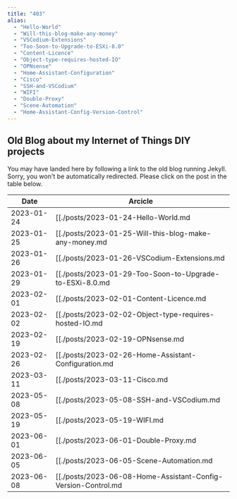 ```yaml
---
title: "403"
alias:
  - "Hello-World"
  - "Will-this-blog-make-any-money"
  - "VSCodium-Extensions"
  - "Too-Soon-to-Upgrade-to-ESXi-8.0"
  - "Content-Licence"
  - "Object-type-requires-hosted-IO"
  - "OPNsense"
  - "Home-Assistant-Configuration"
  - "Cisco"
  - "SSH-and-VSCodium"
  - "WIFI"
  - "Double-Proxy"
  - "Scene-Automation"
  - "Home-Assistant-Config-Version-Control"
---
```

## Old Blog about my Internet of Things DIY projects

You may have landed here by following a link to the old blog running Jekyll. Sorry, you won't be automatically redirected. Please click on the post in the table below.

| Date       | Arcicle                                                                                                   |
| ---------- | --------------------------------------------------------------------------------------------------------- |
| 2023-01-24 | [[./posts/2023-01-24-Hello-World.md                           | "Hello World"]]                           |
| 2023-01-25 | [[./posts/2023-01-25-Will-this-blog-make-any-money.md         | "Will this blog make any money?"]]         |
| 2023-01-26 | [[./posts/2023-01-26-VSCodium-Extensions.md                   | "VSCodium Extensions"]]                   |
| 2023-01-29 | [[./posts/2023-01-29-Too-Soon-to-Upgrade-to-ESXi-8.0.md       | "Too Soon to Upgrade to ESXi 8.0"]]       |
| 2023-02-01 | [[./posts/2023-02-01-Content-Licence.md                       | "Content Licence"]]                       |
| 2023-02-02 | [[./posts/2023-02-02-Object-type-requires-hosted-IO.md        | "Object type requires hosted I/O"]]        |
| 2023-02-19 | [[./posts/2023-02-19-OPNsense.md                              | "OPNsense"]]                              |
| 2023-02-26 | [[./posts/2023-02-26-Home-Assistant-Configuration.md          | "Home Assistant Configuration"]]          |
| 2023-03-11 | [[./posts/2023-03-11-Cisco.md                                 | "Cisco"]]                                 |
| 2023-05-08 | [[./posts/2023-05-08-SSH-and-VSCodium.md                      | "SSH and VSCodium"]]                      |
| 2023-05-19 | [[./posts/2023-05-19-WIFI.md                                  | "WIFI"]]                                  |
| 2023-06-01 | [[./posts/2023-06-01-Double-Proxy.md                          | "Double Proxy"]]                          |
| 2023-06-05 | [[./posts/2023-06-05-Scene-Automation.md                      | "Scene Automation"]]                      |
| 2023-06-08 | [[./posts/2023-06-08-Home-Assistant-Config-Version-Control.md | "Home Assistant Config Version Control with git"]] |

